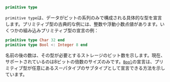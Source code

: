 ```julia
primitive type
```

`primitive type`は、データがビットの系列のみで構成される具体的な型を宣言します。プリミティブ型の古典的な例には、整数や浮動小数点値があります。いくつかの組み込みプリミティブ型の宣言の例：

```julia
primitive type Char 32 end
primitive type Bool <: Integer 8 end
```

名前の後の数は、その型が必要とするストレージのビット数を示します。現在、サポートされているのは8ビットの倍数のサイズのみです。[`Bool`](@ref)の宣言は、プリミティブ型が任意にあるスーパタイプのサブタイプとして宣言できる方法を示しています。
